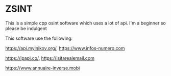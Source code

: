 # ZSINT
This is a simple cpp osint software  which uses a lot of api. I'm a beginner so please be indulgent

This software use the following:

https://api.mylnikov.org/, https://www.infos-numero.com

https://ipapi.co/, https://isitarealemail.com

https://www.annuaire-inverse.mobi
